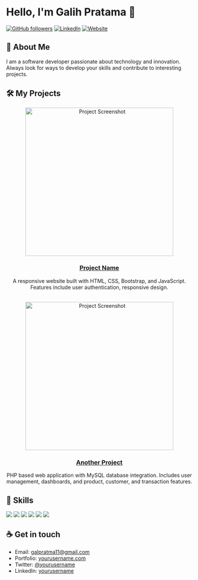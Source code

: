 # Hello, I'm Galih Pratama 👋

[![GitHub followers](https://img.shields.io/github/followers/galpratma?style=social)](https://github.com/galpratma)
[![LinkedIn](https://img.shields.io/badge/-LinkedIn-blue?style=flat&logo=Linkedin&logoColor=white)](https://www.linkedin.com/in/galpratma/)
[![Website](https://img.shields.io/badge/Website-46a2f1.svg?&style=flat-square&logo=Google-Chrome&logoColor=white&link=https://yourusername.com/)](https://yourusername.com/)

## 💫 About Me

I am a software developer passionate about technology and innovation. Always look for ways to develop your skills and contribute to interesting projects.

## 🛠️ My Projects

<div align="center">
  <a href="https://github.com/yourusername/project-name">
    <img src="https://github.com/yourusername/project-name/raw/main/screenshot.png" width="400" alt="Project Screenshot">
    <h3>Project Name</h3>
  </a>
  <p>A responsive website built with HTML, CSS, Bootstrap, and JavaScript. Features include user authentication, responsive design.</p>
</div>

<br/>

<div align="center">
  <a href="https://github.com/yourusername/another-project">
    <img src="https://github.com/yourusername/another-project/raw/main/preview.png" width="400" alt="Project Screenshot">
    <h3>Another Project</h3>
  </a>
  <p>PHP based web application with MySQL database integration. Includes user management, dashboards, and product, customer, and transaction features.</p>
</div>

## 🚀 Skills

<p align="left">
  <img src="https://img.shields.io/badge/HTML5-E34F26?style=for-the-badge&logo=html5&logoColor=white" />
  <img src="https://img.shields.io/badge/CSS3-1572B6?style=for-the-badge&logo=css3&logoColor=white" />
  <img src="https://img.shields.io/badge/JavaScript-F7DF1E?style=for-the-badge&logo=javascript&logoColor=black" />
  <img src="https://img.shields.io/badge/PHP-777BB4?style=for-the-badge&logo=php&logoColor=white" />
  <img src="https://img.shields.io/badge/MySQLi-4479A1?style=for-the-badge&logo=mysqli&logoColor=white" />
  <img src="https://img.shields.io/badge/Bootstrap_5-7952B3?style=for-the-badge&logo=bootstrap&logoColor=white" />
</p>

## ☕ Get in touch

- Email: galpratma11@gmail.com
- Portfolio: [yourusername.com](https://yourusername.com)
- Twitter: [@yourusername](https://twitter.com/yourusername)
- LinkedIn: [yourusername](https://linkedin.com/in/yourusername)

